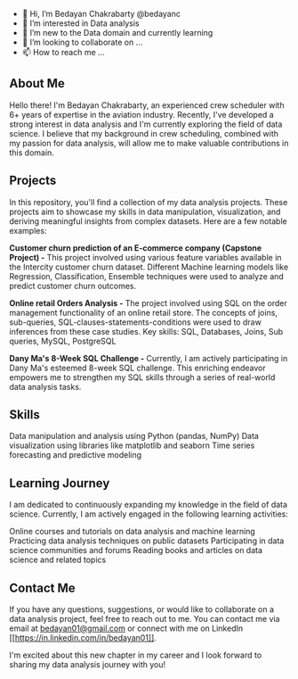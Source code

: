 - 👋 Hi, I’m Bedayan Chakrabarty @bedayanc
- 👀 I’m interested in Data analysis
- 🌱 I’m new to the Data domain and currently learning 
- 💞️ I’m looking to collaborate on ...
- 📫 How to reach me ...


## About Me
Hello there! I'm Bedayan Chakrabarty, an experienced crew scheduler with 6+ years of expertise in the aviation industry. Recently, I've developed a strong interest in data analysis and I'm currently exploring the field of data science. I believe that my background in crew scheduling, combined with my passion for data analysis, will allow me to make valuable contributions in this domain.

## Projects
In this repository, you'll find a collection of my data analysis projects. These projects aim to showcase my skills in data manipulation, visualization, and deriving meaningful insights from complex datasets. Here are a few notable examples:

**Customer churn prediction of an E-commerce company (Capstone Project) -**
This project involved using various feature variables available in the Intercity customer churn dataset. Different Machine learning models like Regression, Classification, Ensemble techniques were used to analyze and predict customer churn outcomes. 


**Online retail Orders Analysis -**
The project involved using SQL on the order management functionality of an online retail store. The concepts of joins, sub-queries, SQL-clauses-statements-conditions were used to draw inferences from these case studies. 
Key skills: SQL, Databases, Joins, Sub queries, MySQL, PostgreSQL

**Dany Ma's 8-Week SQL Challenge -** Currently, I am actively participating in Dany Ma's esteemed 8-week SQL challenge. This enriching endeavor empowers me to strengthen my SQL skills through a series of real-world data analysis tasks.

## Skills
Data manipulation and analysis using Python (pandas, NumPy)
Data visualization using libraries like matplotlib and seaborn
Time series forecasting and predictive modeling

## Learning Journey
I am dedicated to continuously expanding my knowledge in the field of data science. Currently, I am actively engaged in the following learning activities:

Online courses and tutorials on data analysis and machine learning
Practicing data analysis techniques on public datasets
Participating in data science communities and forums
Reading books and articles on data science and related topics


## Contact Me
If you have any questions, suggestions, or would like to collaborate on a data analysis project, feel free to reach out to me. You can contact me via email at bedayan01@gmail.com or connect with me on LinkedIn [[https://in.linkedin.com/in/bedayan01]].

I'm excited about this new chapter in my career and I look forward to sharing my data analysis journey with you!


